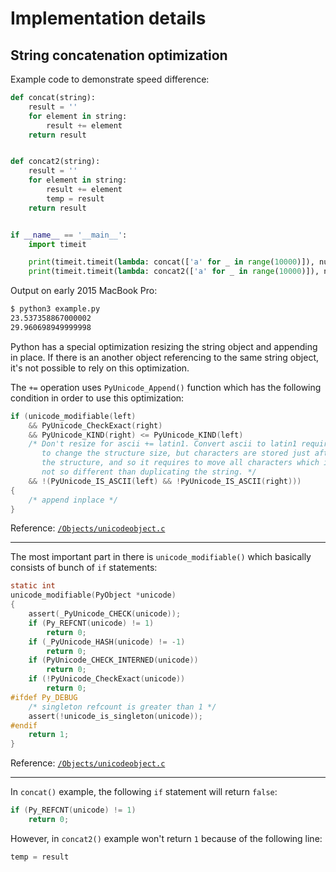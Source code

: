 # Implementation details

## String concatenation optimization

Example code to demonstrate speed difference:

```py
def concat(string):
    result = ''
    for element in string:
        result += element
    return result


def concat2(string):
    result = ''
    for element in string:
        result += element
        temp = result
    return result


if __name__ == '__main__':
    import timeit

    print(timeit.timeit(lambda: concat(['a' for _ in range(10000)]), number=10000))
    print(timeit.timeit(lambda: concat2(['a' for _ in range(10000)]), number=10000))
```

Output on early 2015 MacBook Pro:

```sh
$ python3 example.py
23.537358867000002
29.960698949999998
```

Python has a special optimization resizing the string object and appending in
place. If there is an another object referencing to the same string object, it's
not possible to rely on this optimization.

The `+=` operation uses `PyUnicode_Append()` function which has the following
condition in order to use this optimization:

```c
if (unicode_modifiable(left)
    && PyUnicode_CheckExact(right)
    && PyUnicode_KIND(right) <= PyUnicode_KIND(left)
    /* Don't resize for ascii += latin1. Convert ascii to latin1 requires
       to change the structure size, but characters are stored just after
       the structure, and so it requires to move all characters which is
       not so different than duplicating the string. */
    && !(PyUnicode_IS_ASCII(left) && !PyUnicode_IS_ASCII(right)))
{
    /* append inplace */
}
```

Reference: [`/Objects/unicodeobject.c`](https://github.com/python/cpython/blob/b3fbff7289176ba1a322e6899c3d4a04880ed5a7/Objects/unicodeobject.c#L11708-L11723)

---

The most important part in there is `unicode_modifiable()` which basically consists
of bunch of `if` statements:

```c
static int
unicode_modifiable(PyObject *unicode)
{
    assert(_PyUnicode_CHECK(unicode));
    if (Py_REFCNT(unicode) != 1)
        return 0;
    if (_PyUnicode_HASH(unicode) != -1)
        return 0;
    if (PyUnicode_CHECK_INTERNED(unicode))
        return 0;
    if (!PyUnicode_CheckExact(unicode))
        return 0;
#ifdef Py_DEBUG
    /* singleton refcount is greater than 1 */
    assert(!unicode_is_singleton(unicode));
#endif
    return 1;
}
```

Reference: [`/Objects/unicodeobject.c`](https://github.com/python/cpython/blob/b3fbff7289176ba1a322e6899c3d4a04880ed5a7/Objects/unicodeobject.c#L2004-L2021)

---

In `concat()` example, the following `if` statement will return `false`:

```c
if (Py_REFCNT(unicode) != 1)
    return 0;
```

However, in `concat2()` example won't return `1` because of the following line:

```py
temp = result
```
